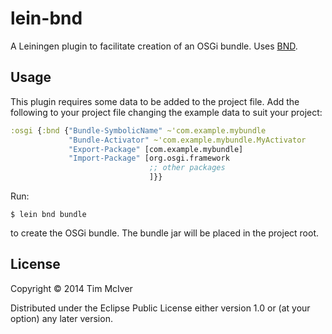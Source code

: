 # lein-bnd

A Leiningen plugin to facilitate creation of an OSGi bundle.  Uses [BND](http://www.aqute.biz/Bnd).

## Usage

This plugin requires some data to be added to the project file.  Add the
following to your project file changing the example data to suit your project:

```clojure
:osgi {:bnd {"Bundle-SymbolicName" ~'com.example.mybundle
             "Bundle-Activator" ~'com.example.mybundle.MyActivator
             "Export-Package" [com.example.mybundle]
             "Import-Package" [org.osgi.framework
                               ;; other packages
                               ]}}
```

Run:

    $ lein bnd bundle

to create the OSGi bundle.  The bundle jar will be placed in the project root.

## License

Copyright © 2014 Tim McIver

Distributed under the Eclipse Public License either version 1.0 or (at
your option) any later version.

